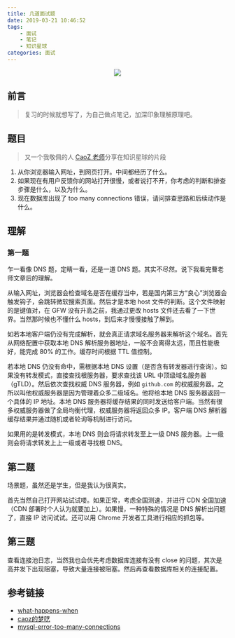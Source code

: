 ```yaml
---
title: 几道面试题
date: 2019-03-21 10:46:52
tags:
    - 面试
    - 笔记
    - 知识星球
categories: 面试
---
```


<p align="center">
<img src="https://yiyun-1253940215.cos.ap-shanghai.myqcloud.com/20190321105440.png" class="full-image"/>
</p>

## 前言
> 复习的时候就想写了，为自己做点笔记，加深印象理解原理吧。

<!--more-->
## 题目
> 又一个我敬佩的人 [CaoZ 老师](
https://www.zhihu.com/question/19596615/answer/12327310)分享在知识星球的片段

1. 从你浏览器输入网址，到网页打开。中间都经历了什么。
2. 如果现在有用户反馈你的网站打开很慢，或者说打不开，你考虑的判断和排查步骤是什么，以及为什么。
3. 现在数据库出现了 too many connections 错误，请问排查思路和后续动作是什么。

## 理解
### 第一题
乍一看像 DNS 题，定睛一看，还是一道 DNS 题。其实不尽然。说下我看完曹老师文章后的理解。

从输入网址，浏览器会检查域名是否在缓存当中，若是国内第三方“良心”浏览器会触发钩子，会跳转微软搜索页面。然后才是本地 host 文件的判断。这个文件映射的是键值对，在 GFW 没有升高之前，我通过更改 hosts 文件还去看了一下世界。当然那时候也不懂什么 hosts，到后来才慢慢接触了解到。

如若本地客户端仍没有完成解析，就会真正请求域名服务器来解析这个域名。首先从网络配置中获取本地 DNS 解析服务器地址，一般不会离得太远，而且性能极好，能完成 80% 的工作。缓存时间根据 TTL 值控制。

若本地 DNS 仍没有命中，需根据本地 DNS 设置（是否含有转发器进行查询）。如果没有转发模式，直接查找根服务器，要求查找该 URL 中顶级域名服务器（gTLD）。然后依次查找权威 DNS 服务器，例如 `github.com` 的权威服务器。之所以叫他权威服务器是因为管理着众多二级域名。他将给本地 DNS 服务器返回一个具体的 IP 地址。本地 DNS 服务器将缓存结果的同时发送给客户端。当然有很多权威服务器做了全局均衡代理，权威服务器将返回众多 IP。客户端 DNS 解析器缓存结果并通过随机或者轮询等机制进行访问。

如果用的是转发模式，本地 DNS 则会将请求转发至上一级 DNS 服务器。上一级则会将请求转发上上一级或者寻找根 DNS。


## 第二题
场景题，虽然还是学生，但是我认为很真实。

首先当然自己打开网站试试喽。如果正常，考虑全国测速，并进行 CDN 全国加速（CDN 部署时个人认为就要加上）。如果慢，一种特殊的情况是 DNS 解析出问题了，直接 IP 访问试试。还可以用 Chrome 开发者工具进行相应的抓包等。

## 第三题
查看连接池日志，当然我也会优先考虑数据库连接有没有 close 的问题，其次是高并发下出现阻塞，导致大量连接被阻塞。然后再查看数据库相关的连接配置。

## 参考链接
- [what-happens-when](https://github.com/alex/what-happens-when)
- [caoz的梦呓](https://mp.weixin.qq.com/s?__biz=MzI0MjA1Mjg2Ng==&mid=209679438&idx=1&sn=d68c1512ad23f6e164f69bd351a18c62&scene=7&ascene=0&devicetype=android-27&version=2607033a&nettype=WIFI&abtest_cookie=BAABAAoACwASABQABAAmlx4AV5keAJuZHgCgmR4AAAA%3D&lang=zh_CN&pass_ticket=IwU%2BrHnkJALzgEGVy5PIkB2lrT7AmStPIpUk58wRR6g%3D&wx_header=1)
- [mysql-error-too-many-connections](https://www.percona.com/blog/2013/11/28/mysql-error-too-many-connections/)
